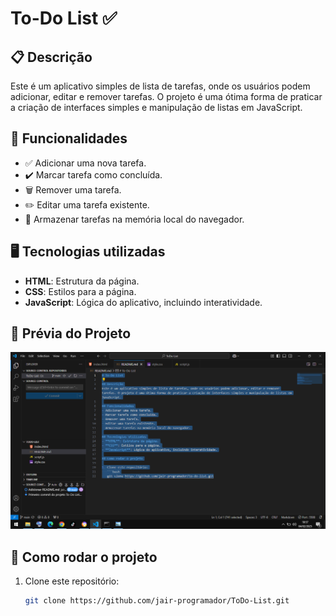 # To-Do List ✅

## 📋 Descrição
Este é um aplicativo simples de lista de tarefas, onde os usuários podem adicionar, editar e remover tarefas. O projeto é uma ótima forma de praticar a criação de interfaces simples e manipulação de listas em JavaScript.

## 🚀 Funcionalidades
- ✅ Adicionar uma nova tarefa.  
- ✔️ Marcar tarefa como concluída.  
- 🗑️ Remover uma tarefa.  
- ✏️ Editar uma tarefa existente.  
- 💾 Armazenar tarefas na memória local do navegador.  

## 🖥️ Tecnologias utilizadas
- **HTML**: Estrutura da página.  
- **CSS**: Estilos para a página.  
- **JavaScript**: Lógica do aplicativo, incluindo interatividade.  

## 📸 Prévia do Projeto

![Prévia do Projeto](image.png)

## 🚩 Como rodar o projeto  
1. Clone este repositório:  
   ```bash
   git clone https://github.com/jair-programador/ToDo-List.git